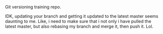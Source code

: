 Git versioning training repo.

IDK, updating your branch and getting it updated to the latest master seems daunting to me. Like, i need to make sure that i not only i have pulled the latest master, but also rebasing my branch and merge it, then push it. Lol.
